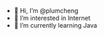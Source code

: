 - 👋 Hi, I’m @plumcheng
- 👀 I’m interested in Internet
- 🌱 I’m currently learning Java

<!---
plumcheng/plumcheng is a ✨ special ✨ repository because its `README.md` (this file) appears on your GitHub profile.
You can click the Preview link to take a look at your changes.
--->
